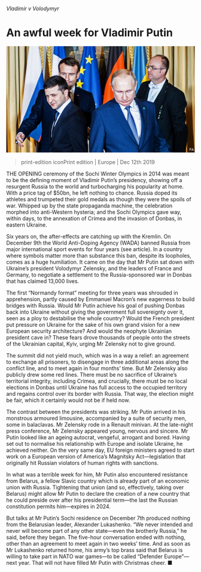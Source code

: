 ###### Vladimir v Volodymyr

# An awful week for Vladimir Putin 

![image](images/20191214_EUP001_0.jpg) 

> print-edition iconPrint edition | Europe | Dec 12th 2019 

THE OPENING ceremony of the Sochi Winter Olympics in 2014 was meant to be the defining moment of Vladimir Putin’s presidency, showing off a resurgent Russia to the world and turbocharging his popularity at home. With a price tag of $50bn, he left nothing to chance. Russia doped its athletes and trumpeted their gold medals as though they were the spoils of war. Whipped up by the state propaganda machine, the celebration morphed into anti-Western hysteria; and the Sochi Olympics gave way, within days, to the annexation of Crimea and the invasion of Donbas, in eastern Ukraine. 

Six years on, the after-effects are catching up with the Kremlin. On December 9th the World Anti-Doping Agency (WADA) banned Russia from major international sport events for four years (see article). In a country where symbols matter more than substance this ban, despite its loopholes, comes as a huge humiliation. It came on the day that Mr Putin sat down with Ukraine’s president Volodymyr Zelensky, and the leaders of France and Germany, to negotiate a settlement to the Russia-sponsored war in Donbas that has claimed 13,000 lives. 

The first “Normandy format” meeting for three years was shrouded in apprehension, partly caused by Emmanuel Macron’s new eagerness to build bridges with Russia. Would Mr Putin achieve his goal of pushing Donbas back into Ukraine without giving the government full sovereignty over it, seen as a ploy to destabilise the whole country? Would the French president put pressure on Ukraine for the sake of his own grand vision for a new European security architecture? And would the neophyte Ukrainian president cave in? These fears drove thousands of people onto the streets of the Ukrainian capital, Kyiv, urging Mr Zelensky not to give ground. 

The summit did not yield much, which was in a way a relief: an agreement to exchange all prisoners, to disengage in three additional areas along the conflict line, and to meet again in four months’ time. But Mr Zelensky also publicly drew some red lines. There must be no sacrifice of Ukraine’s territorial integrity, including Crimea, and crucially, there must be no local elections in Donbas until Ukraine has full access to the occupied territory and regains control over its border with Russia. That way, the election might be fair, which it certainly would not be if held now. 

The contrast between the presidents was striking. Mr Putin arrived in his monstrous armoured limousine, accompanied by a suite of security men, some in balaclavas. Mr Zelensky rode in a Renault minivan. At the late-night press conference, Mr Zelensky appeared young, nervous and sincere. Mr Putin looked like an ageing autocrat, vengeful, arrogant and bored. Having set out to normalise his relationship with Europe and isolate Ukraine, he achieved neither. On the very same day, EU foreign ministers agreed to start work on a European version of America’s Magnitsky Act—legislation that originally hit Russian violators of human rights with sanctions. 

In what was a terrible week for him, Mr Putin also encountered resistance from Belarus, a fellow Slavic country which is already part of an economic union with Russia. Tightening that union (and so, effectively, taking over Belarus) might allow Mr Putin to declare the creation of a new country that he could preside over after his presidential term—the last the Russian constitution permits him—expires in 2024. 

But talks at Mr Putin’s Sochi residence on December 7th produced nothing from the Belarusian leader, Alexander Lukashenko. “We never intended and never will become part of any other state—even the brotherly Russia,” he said, before they began. The five-hour conversation ended with nothing, other than an agreement to meet again in two weeks’ time. And as soon as Mr Lukashenko returned home, his army’s top brass said that Belarus is willing to take part in NATO war games—to be called “Defender Europe”—next year. That will not have filled Mr Putin with Christmas cheer. ■ 

